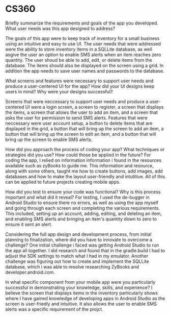 # CS360
Briefly summarize the requirements and goals of the app you developed. What user needs was this app designed to address?

The goals of this app were to keep track of inventory for a small business using an intuitive and easy to use UI. The user needs that were addressed were the ability 
to store inventory items in a SQLLite database, as well asgive the user an option to enable SMS alerts when an item reaches zero quantity. The user shoud be able to add,
edit, or delete items from the database. The items should also be displayed on the screen using a grid. In addition the app needs to save user names and passwords to the
database.

What screens and features were necessary to support user needs and produce a user-centered UI for the app? How did your UI designs keep users in mind? 
Why were your designs successful?

Screens that were neccessary to support user needs and produce a user-centered UI were a login screen, a screen to register, a screen that displays the items, 
a screen that allows the user to add an item, and a screen that asks the user for permission to send SMS alerts. Features that were neccessary were user account setup, 
a button to delete items that are displayed in the grid, a button that will bring up the screen to add an item, a button that will bring up the screen to edit an item, 
and a button that will bring up the screen to enable SMS alerts.

How did you approach the process of coding your app? What techniques or strategies did you use? How could those be applied in the future?
For coding the app, I relied on information information i found in the resources available such as zyBooks to guide me. This information and resource, along with some others,
taught me how to create buttons, add images, add databases and how to make the layout user-friendly and intutitive. All of this can be applied to future projects creating
mobile apps.

How did you test to ensure your code was functional? Why is this process important and what did it reveal?
For testing, I used the de-bugger in Android Studio to ensure there no errors, as well as using the app myself and going through each screen and completing the various requirements.
This included, setting up an account, adding, editing, and deleting an item, and enabling SMS alerts and bringing an item's quantity down to zero to ensure it sent an alert.


Considering the full app design and development process, from initial planning to finalization, where did you have to innovate to overcome a challenge?
One initial challenge i faced was getting Android Studio to run the app all together. I did research and found that in the gradle.build I had to adjust the SDK settings to match
what I had in my emulator. Another challenge was figuring out how to create and implement the SQLLite database, which i was able to resolve researching ZyBooks and developer.android.com.

In what specific component from your mobile app were you particularly successful in demonstrating your knowledge, skills, and experience?
I believe the screen that displays items in the inventory particularly shows where I have gained knowledge of developing apps in Android Studio as the screen is user-friedly 
and intuitive. It also allows the user to enable SMS alerts was a specific requirement of the projct.
